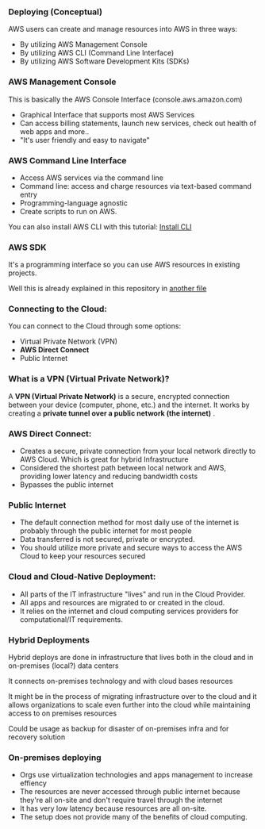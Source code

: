 ### Deploying (Conceptual)

AWS users can create and manage resources into AWS in three ways:

* By utilizing AWS Management Console
* By utilizing AWS CLI (Command Line Interface)
* By utilizing AWS Software Development Kits (SDKs)

### AWS Management Console

This is basically the AWS Console Interface (console.aws.amazon.com)

* Graphical Interface that supports most AWS Services
* Can access billing statements, launch new services, check out health of web apps and more..
* "It's user friendly and easy to navigate"

### AWS Command Line Interface

* Access AWS services via the command line
* Command line: access and charge resources via text-based command entry
* Programming-language agnostic
* Create scripts to run on AWS.

You can also install AWS CLI with this tutorial: [Install CLI](../Setup/InstallCLI.md)

### AWS SDK

It's a programming interface so you can use AWS resources in existing projects.

Well this is already explained in this repository in [another file](../Setup/Sdk.md)  

### Connecting to the Cloud:

You can connect to the Cloud through some options:

* Virtual Private Network (VPN)
* **AWS Direct Connect**
* Public Internet

### What is a VPN (Virtual Private Network)?

A **VPN (Virtual Private Network)** is a secure, encrypted connection between your device (computer, phone, etc.) and the internet. It works by creating a  **private tunnel over a public network (the internet)** .

### AWS Direct Connect:

* Creates a secure, private connection from your local network directly to AWS Cloud. Which is great for hybrid Infrastructure
* Considered the shortest path between local network and AWS, providing lower latency and reducing bandwidth costs
* Bypasses the public internet

### Public Internet

* The default connection method for most daily use of the internet is probably through the public internet for most people
* Data transferred is not secured, private or encrypted.
* You should utilize more private and secure ways to access the AWS Cloud to keep your resources secured

### Cloud and Cloud-Native Deployment:

* All parts of the IT infrastructure "lives" and run in the Cloud Provider.
* All apps and resources are migrated to or created in the cloud.
* It relies on the internet and cloud computing services providers for computational/IT requirements.

### Hybrid Deployments

Hybrid deploys are done in infrastructure that lives both in the cloud and in on-premises (local?) data centers

It connects on-premises technology and with cloud bases resources

It might be in the process of migrating infrastructure over to the cloud and it allows organizations to scale even further into the cloud while maintaining access to on premises resources

Could be usage as backup for disaster of on-premises infra and for recovery solution

### On-premises deploying

* Orgs use virtualization technologies and apps management to increase effiency
* The resources are never accessed through public internet because they're all on-site and don't require travel through the internet
* It has very low latency because resources are all on-site.
* The setup does not provide many of the benefits of cloud computing.
